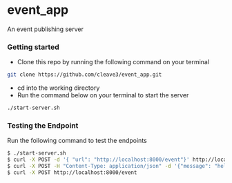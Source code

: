 # event_app

An event publishing server

### Getting started

- Clone this repo by running the following command on your terminal

```sh
git clone https://github.com/cleave3/event_app.git

```

- cd into the working directory
- Run the command below on your terminal to start the server

```sh
./start-server.sh
```

### Testing the Endpoint

Run the following command to test the endpoints

```sh
$ ./start-server.sh
$ curl -X POST -d '{ "url": "http://localhost:8000/event"}' http://localhost:8000/subscribe/topic1
$ curl -X POST -H "Content-Type: application/json" -d '{"message": "hello"}' http://localhost:8000/publish/topic1
$ curl -X POST http://localhost:8000/event

```
